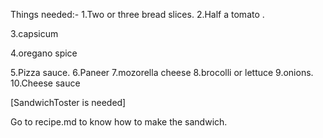 Things needed:-
1.Two  or three bread slices.
2.Half a tomato .

3.capsicum

4.oregano spice

5.Pizza sauce.
6.Paneer
7.mozorella cheese
8.brocolli or lettuce
9.onions.
10.Cheese sauce

[SandwichToster is needed]

Go to recipe.md to know how to make the sandwich.